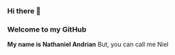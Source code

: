 ### Hi there 👋
### Welcome to my GitHub

**My name is Nathaniel Andrian**
But, you can call me Niel

